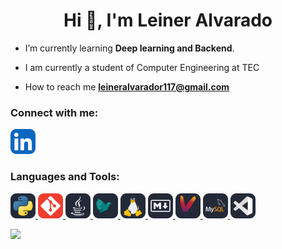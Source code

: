 <h1 align="center">Hi 👋, I'm Leiner Alvarado</h1>

- I’m currently learning **Deep learning and Backend**.

- I am currently a student of Computer Engineering at TEC

- How to reach me **leineralvarador117@gmail.com**

<h3 align="left">Connect with me:</h3>

<p align="left">
  <a href="https://www.linkedin.com/in/leiner-alvarado-357725247/" target="blank">
    <img src="https://raw.githubusercontent.com/tandpfun/skill-icons/main/icons/LinkedIn.svg" alt="android" width="40" height="40"/> 
  </a>
</p>

<h3 align="left">Languages and Tools:</h3>

<p align="left">  

<a href="https://www.python.org" target="_blank" rel="noreferrer"> 
  <img src="https://github.com/tandpfun/skill-icons/blob/main/icons/Python-Dark.svg" alt="python" width="40" height="40"/>
</a>

<a href="https://git-scm.com/" target="_blank" rel="noreferrer"> 
  <img src="https://github.com/tandpfun/skill-icons/blob/main/icons/Git.svg" alt="git" width="40" height="40"/>
</a>

<a href="https://www.java.com" target="_blank" rel="noreferrer"> 
  <img src="https://github.com/tandpfun/skill-icons/blob/main/icons/Java-Dark.svg" alt="java" width="40" height="40"/>
</a>

<a href="https://www.latex-project.org/" target="_blank"> 
  <img src="https://github.com/tandpfun/skill-icons/blob/main/icons/LaTeX-Dark.svg" alt="latex" width="40" height="40"/>
</a>

<a href="https://www.linux.org/" target="_blank" rel="noreferrer"> 
  <img src="https://github.com/tandpfun/skill-icons/blob/main/icons/Linux-Dark.svg" alt="linux" width="40" height="40"/>
</a>

<a href="https://www.markdownguide.org/" target="_blank" rel="noreferrer"> 
  <img src="https://github.com/tandpfun/skill-icons/blob/main/icons/Markdown-Dark.svg" alt="markdown" width="40" height="40"/>
</a>

<a href="https://maven.apache.org/" target="_blank" rel="noreferrer"> 
  <img src="https://github.com/tandpfun/skill-icons/blob/main/icons/Maven-Dark.svg" alt="maven" width="40" height="40"/>
</a>

<a href="https://www.mysql.com/" target="_blank" rel="noreferrer"> 
  <img src="https://github.com/tandpfun/skill-icons/blob/main/icons/MySQL-Dark.svg" alt="mysql" width="40" height="40"/>
</a>

<a href="https://code.visualstudio.com/" target="_blank" rel="noreferrer"> 
  <img src="https://github.com/tandpfun/skill-icons/blob/main/icons/VSCode-Dark.svg" alt="vscode" width="40" height="40"/>
</a>
<div align="left">
  <img src="https://github-readme-stats.vercel.app/api/top-langs/?username=leiner117&layout=compact&show_icons=true&theme=dracula&hide_border=true"
</div>


